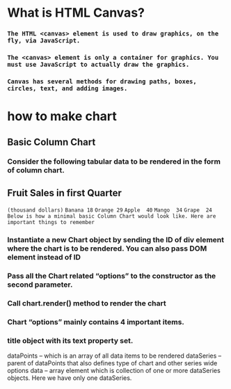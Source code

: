 # What is HTML Canvas?

### `The HTML <canvas> element is used to draw graphics, on the fly, via JavaScript.`

### `The <canvas> element is only a container for graphics. You must use JavaScript to actually draw the graphics.`

### `Canvas has several methods for drawing paths, boxes, circles, text, and adding images.`

# how to make chart

## Basic Column Chart

### Consider the following tabular data to be rendered in the form of column chart.

## Fruit	Sales in first Quarter
`(thousand dollars)`
`Banana	18`
`Orange	29`
`Apple	40`
`Mango	34`
`Grape	24`
`Below is how a minimal basic Column Chart would look like. Here are important things to remember`

### Instantiate a new Chart object by sending the ID of div element where the chart is to be rendered. You can also pass DOM element instead of ID
### Pass all the Chart related “options” to the constructor as the second parameter.
### Call chart.render() method to render the chart
### Chart “options” mainly contains 4 important items.

### title object with its text property set.
dataPoints – which is an array of all data items to be rendered
dataSeries – parent of dataPoints that also defines type of chart and other series wide options
data – array element which is collection of one or more dataSeries objects. Here we have only one dataSeries.